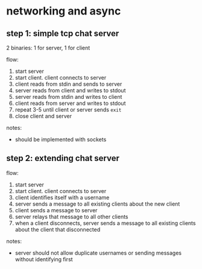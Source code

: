 # networking and async

## step 1: simple tcp chat server

2 binaries: 1 for server, 1 for client

flow:

1. start server
1. start client. client connects to server
1. client reads from stdin and sends to server
1. server reads from client and writes to stdout
1. server reads from stdin and writes to client
1. client reads from server and writes to stdout
1. repeat 3-5 until client or server sends `exit`
1. close client and server

notes:

* should be implemented with sockets

## step 2: extending chat server

flow:

1. start server
1. start client. client connects to server
1. client identifies itself with a username
1. server sends a message to all existing clients about the new client
1. client sends a message to server
1. server relays that message to all other clients
1. when a client disconnects, server sends a message to all existing clients
about the client that disconnected

notes:

* server should not allow duplicate usernames or sending messages without
identifying first
